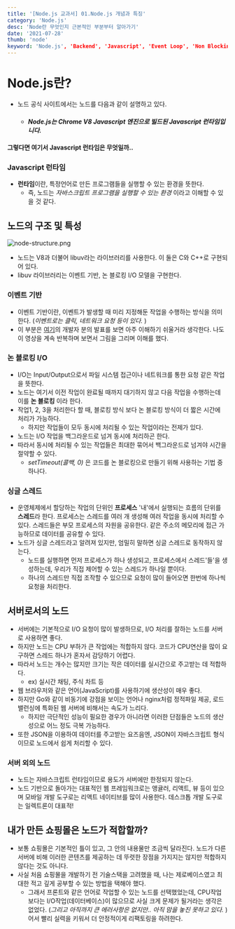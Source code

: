 ```yaml
---
title: '[Node.js 교과서] 01.Node.js 개념과 특징'
category: 'Node.js'
desc: 'Node란 무엇인지 근본적인 부분부터 알아가기'
date: '2021-07-28'
thumb: 'node'
keyword: 'Node.js', 'Backend', 'Javascript', 'Event Loop', 'Non Blocking',
---
```


# Node.js란?
- 노드 공식 사이트에서는 노드를 다음과 같이 설명하고 있다.
    - #### *Node.js는 Chrome V8 Javascript 엔진으로 빌드된 Javascript 런타임입니다.*
#### 그렇다면 여기서 Javascript 런타임은 무엇일까..

### Javascript 런타임
- **런타임**이란, 특정언어로 만든 프로그램들을 실행할 수 있는 환경을 뜻한다.
    - 즉, 노드는 *자바스크립트 프로그램을 실행할 수 있는 환경* 이라고 이해할 수 있을 것 같다.
## 노드의 구조 및 특성
![node-structure.png](https://raw.githubusercontent.com/woolarinet/blog_content/main/images/Node.js/ch1/1.png)
- 노드는 V8과 더불어 libuv라는 라이브러리를 사용한다. 이 둘은 C와 C++로 구현되어 있다.
- libuv 라이브러리는 이벤트 기반, 논 블로킹 I/O 모델을 구현한다.

### 이벤트 기반
- 이벤트 기반이란, 이벤트가 발생할 때 미리 지정해둔 작업을 수행하는 방식을 의미한다. (*이벤트로는 클릭, 네트워크 요청 등이 있다.* )
- 이 부분은 [여기](https://www.youtube.com/watch?v=8aGhZQkoFbQ)의 개발자 분의 발표를 보면 아주 이해하기 쉬울거라 생각한다. 나도 이 영상을 계속 반복하며 보면서 그림을 그리며 이해를 했다.
### 논 블로킹 I/O
- I/O는 Input/Output으로서 파일 시스템 접근이나 네트워크를 통한 요청 같은 작업을 뜻한다.
- 노드는 여기서 이전 작업이 완료될 때까지 대기하지 않고 다음 작업을 수행하는데 이를 **논 블로킹** 이라 한다.
- 작업1, 2, 3을 처리한다 할 때, 블로킹 방식 보다 논 블로킹 방식이 더 짧은 시간에 처리가 가능하다.
  - 하지만 작업들이 모두 동시에 처리될 수 있는 작업이라는 전제가 있다.
- 노드는 I/O 작업을 백그라운드로 넘겨 동시에 처리하곤 한다.
- 따라서 동시에 처리될 수 있는 작업들은 최대한 묶어서 백그라운드로 넘겨야 시간을 절약할 수 있다.
  - *setTimeout(콜백, 0)* 은 코드를 논 블로킹으로 만들기 위해 사용하는 기법 중 하나다.
### 싱글 스레드
- 운영체제에서 할당하는 작업의 단위인 **프로세스** '내'에서 실행되는 흐름의 단위를 **스레드**라 한다. 프로세스는 스레드를 여러 개 생성해 여러 작업을 동시에 처리할 수 있다. 스레드들은 부모 프로세스의 자원을 공유한다. 같은 주소의 메모리에 접근 가능하므로 데이터를 공유할 수 있다. 
- 노드가 싱글 스레드라고 알려져 있지만, 엄밀히 말하면 싱글 스레드로 동작하지 않는다.
  - 노드를 실행하면 먼저 프로세스가 하나 생성되고, 프로세스에서 스레드'들'을 생성하는데, 우리가 직접 제어할 수 있는 스레드가 하나일 뿐이다.
  - 하나의 스레드만 직접 조작할 수 있으므로 요청이 많이 들어오면 한번에 하나씩 요청을 처리한다.

## 서버로서의 노드
- 서버에는 기본적으로 I/O 요청이 많이 발생하므로, I/O 처리를 잘하는 노드를 서버로 사용하면 좋다.
- 하지만 노드는 CPU 부하가 큰 작업에는 적합하지 않다. 코드가 CPU연산을 많이 요구하면 스레드 하나가 혼자서 감당하기 어렵다.
- 따라서 노드는 개수는 많지만 크기는 작은 데이터를 실시간으로 주고받는 데 적합하다.
  - ex) 실시간 채팅, 주식 차트 등
- 웹 브라우저와 같은 언어(JavaScript)를 사용하기에 생산성이 매우 좋다.
- 하지만 Go와 같이 비동기에 강점을 보이는 언어나 nginx처럼 정적파일 제공, 로드 밸런싱에 특화된 웹 서버에 비해서는 속도가 느리다.
  - 하지만 극단적인 성능이 필요한 경우가 아니라면 이러한 단점들은 노드의 생산성으로 어느 정도 극복 가능하다.
- 또한 JSON을 이용하여 데이터를 주고받는 요즈음엔, JSON이 자바스크립트 형식이므로 노드에서 쉽게 처리할 수 있다.

### 서버 외의 노드
- 노드는 자바스크립트 런타임이므로 용도가 서버에만 한정되지 않는다.
- 노드 기반으로 돌아가는 대표적인 웹 프레임워크로는 앵귤러, 리액트, 뷰 등이 있으며 모바일 개발 도구로는 리액트 네이티브를 많이 사용한다. 데스크톱 개발 도구로는 일렉트론이 대표적!

## 내가 만든 쇼핑몰은 노드가 적합할까?
- 보통 쇼핑몰은 기본적인 틀이 있고, 그 안의 내용물만 조금씩 달라진다. 노드가 다른 서버에 비해 이러한 콘텐츠를 제공하는 데 뚜렷한 장점을 가지지는 않지만 적합하지 않다는 것도 아니다.
- 사실 처음 쇼핑몰을 개발하기 전 기술스택을 고려했을 때, 나는 제로베이스였고 최대한 적고 깊게 공부할 수 있는 방법을 택해야 했다.
  - 그래서 프론트와 같은 언어로 작업할 수 있는 노드를 선택했었는데, CPU작업 보다는 I/O작업(데이터베이스)이 많으므로 사실 크게 문제가 될거라는 생각은 없었다. (*그리고 아직까지 큰 에러사항은 없지만.. 아직 맘을 놓진 못하고 있다.* ) 어서 빨리 실력을 키워서 더 안정적이게 리팩토링을 하려한다.